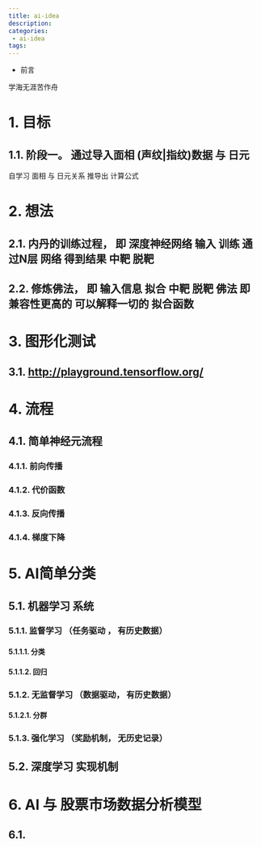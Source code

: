 ```yaml
---
title: ai-idea
description:
categories:
 - ai-idea
tags:
---
```


- 前言

学海无涯苦作舟

# 1. 目标

## 1.1. 阶段一。 通过导入面相 (声纹|指纹)数据 与 日元

自学习 面相 与 日元关系 推导出 计算公式


# 2. 想法

## 2.1. 内丹的训练过程， 即 深度神经网络 输入 训练 通过N层 网络 得到结果 中靶 脱靶

## 2.2. 修炼佛法， 即 输入信息 拟合  中靶 脱靶 佛法 即 兼容性更高的 可以解释一切的 拟合函数

# 3. 图形化测试

## 3.1. http://playground.tensorflow.org/

# 4. 流程

## 4.1. 简单神经元流程

### 4.1.1. 前向传播

### 4.1.2. 代价函数 

### 4.1.3. 反向传播

### 4.1.4. 梯度下降

# 5. AI简单分类

## 5.1. 机器学习 系统

### 5.1.1. 监督学习 （任务驱动 ， 有历史数据）
#### 5.1.1.1. 分类
#### 5.1.1.2. 回归

### 5.1.2. 无监督学习 （数据驱动， 有历史数据）
#### 5.1.2.1. 分群 

### 5.1.3. 强化学习 （奖励机制， 无历史记录）

## 5.2. 深度学习 实现机制

# 6. AI 与 股票市场数据分析模型

## 6.1. 